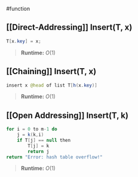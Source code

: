 #function 
## [[Direct-Addressing]] Insert(T, x)
```java
T[x.key] = x;
```
>**Runtime:** $O(1)$ 

## [[Chaining]] Insert(T, x)
```java 
insert x @head of list T[h(x.key)]
```
>**Runtime:** $O(1)$ 

## [[Open Addressing]] Insert(T, k)
```java
for i = 0 to m-1 do
	j = k(k,i)
	if T[j] == null then
		T[j] = k
		return j
return "Error: hash table overflow!"
```
>**Runtime:** $O(1)$ 